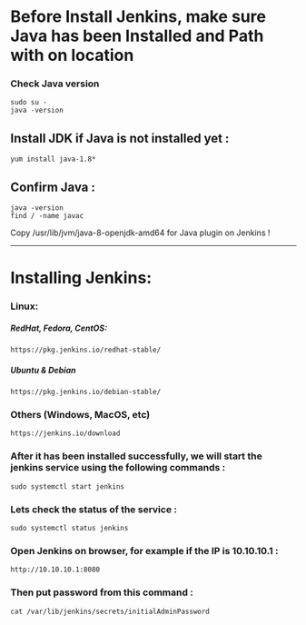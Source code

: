 # Before Install Jenkins, make sure Java has been Installed and Path with on location

### Check Java version
	sudo su -
	java -version
## Install JDK if Java is not installed yet :
	yum install java-1.8*
## Confirm Java :
	java -version
	find / -name javac
Copy /usr/lib/jvm/java-8-openjdk-amd64 for Java plugin on Jenkins !

------------------------
# Installing Jenkins:

### Linux:
##### RedHat, Fedora, CentOS:
	https://pkg.jenkins.io/redhat-stable/
##### Ubuntu & Debian
	https://pkg.jenkins.io/debian-stable/

### Others (Windows, MacOS, etc)
	https://jenkins.io/download

### After it has been installed successfully, we will start the jenkins service using the following commands :
	sudo systemctl start jenkins

### Lets check the status of the service :
	sudo systemctl status jenkins
	
### Open Jenkins on browser, for example if the IP is 10.10.10.1 :
	http://10.10.10.1:8080
	
### Then put password from this command :
	cat /var/lib/jenkins/secrets/initialAdminPassword
	
